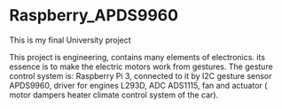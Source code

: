 # Raspberry_APDS9960
This is my final University project

This project is engineering, contains many elements of electronics. 
its essence is to make the electric motors work from gestures. 
The gesture control system is: 
Raspberry Pi 3, 
connected to it by I2C gesture sensor APDS9960, 
driver for engines L293D, 
ADC ADS1115, 
fan and actuator ( motor dampers heater climate control system of the car).



